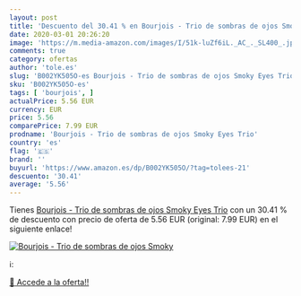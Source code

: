 ```yaml
---
layout: post
title: 'Descuento del 30.41 % en Bourjois - Trio de sombras de ojos Smoky'
date: 2020-03-01 20:26:20
image: 'https://m.media-amazon.com/images/I/51k-luZf6iL._AC_._SL400_.jpg'
comments: true
category: ofertas
author: 'tole.es'
slug: 'B002YK505O-es Bourjois - Trio de sombras de ojos Smoky Eyes Trio'
sku: 'B002YK505O-es'
tags: [ 'bourjois', ]
actualPrice: 5.56 EUR
currency: EUR
price: 5.56
comparePrice: 7.99 EUR
prodname: 'Bourjois - Trio de sombras de ojos Smoky Eyes Trio'
country: 'es'
flag: '🇪🇸'
brand: ''
buyurl: 'https://www.amazon.es/dp/B002YK505O/?tag=tolees-21'
descuento: '30.41'
average: '5.56'
---
```


Tienes [Bourjois - Trio de sombras de ojos Smoky Eyes Trio](https://www.amazon.es/dp/B002YK505O/?tag=tolees-21) con un 30.41 % de descuento con precio de oferta de 5.56 EUR (original: 7.99 EUR) en el siguiente enlace!

[![Bourjois - Trio de sombras de ojos Smoky](https://m.media-amazon.com/images/I/51k-luZf6iL._AC_._SL400_.jpg)](https://www.amazon.es/dp/B002YK505O/?tag=tolees-21)

ℹ️:


[🛒 Accede a la oferta!!](https://www.amazon.es/dp/B002YK505O/?tag=tolees-21)
